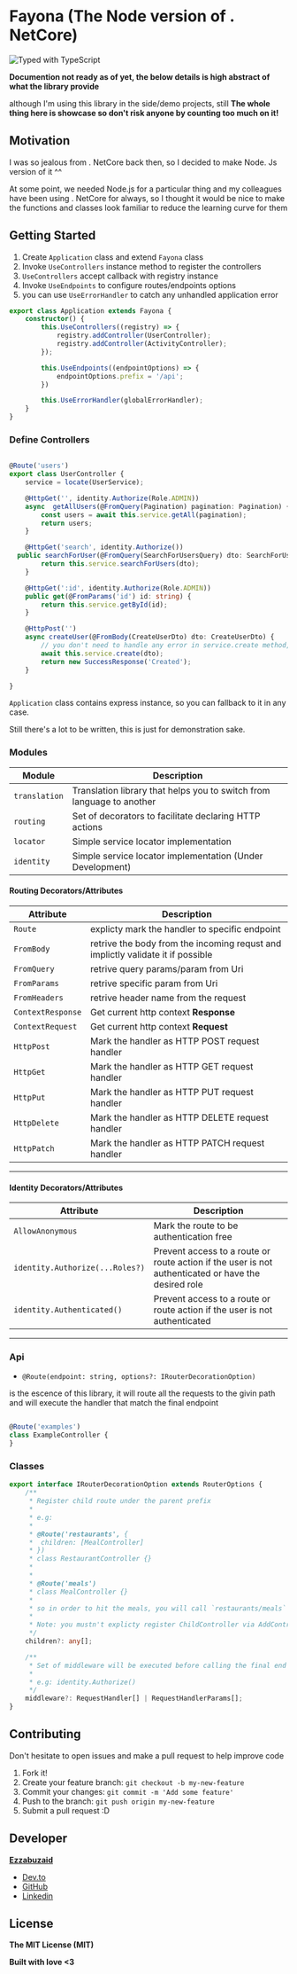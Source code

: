 # Fayona (The Node version of . NetCore)

![Typed with TypeScript](https://flat.badgen.net/badge/icon/Typed?icon=typescript&label&labelColor=blue&color=555555)

**Documention not ready as of yet, the below details is high abstract of what the library provide**

although I'm using this library in the side/demo projects, still **The whole thing here is showcase so don't risk anyone by counting too much on it!**

## Motivation

I was so jealous from . NetCore back then, so I decided to make Node. Js version of it ^^

At some point, we needed Node.js for a particular thing and my colleagues have been using . NetCore for always, so I thought it would be nice to make the functions and classes look familiar to reduce the learning curve for them

## Getting Started

1. Create `Application` class and extend `Fayona` class
2. Invoke `UseControllers` instance method to register the controllers
3. `UseControllers` accept callback with registry instance
4. Invoke `UseEndpoints` to configure routes/endpoints options
5. you can use `UseErrorHandler` to catch any unhandled application error

``` typescript
export class Application extends Fayona {
    constructor() {
        this.UseControllers((registry) => {
            registry.addController(UserController);
            registry.addController(ActivityController);
        });

        this.UseEndpoints((endpointOptions) => {
            endpointOptions.prefix = '/api';
        })

        this.UseErrorHandler(globalErrorHandler);
    }
}
```

### Define Controllers

``` typescript

@Route('users')
export class UserController {
    service = locate(UserService);

    @HttpGet('', identity.Authorize(Role.ADMIN))
    async  getAllUsers(@FromQuery(Pagination) pagination: Pagination) {
        const users = await this.service.getAll(pagination);
        return users;
    }

    @HttpGet('search', identity.Authorize())
  public searchForUser(@FromQuery(SearchForUsersQuery) dto: SearchForUsersQuery) {
        return this.service.searchForUsers(dto);
    }

    @HttpGet(':id', identity.Authorize(Role.ADMIN))
    public get(@FromParams('id') id: string) {
        return this.service.getById(id);
    }

    @HttpPost('')
    async createUser(@FromBody(CreateUserDto) dto: CreateUserDto) {
        // you don't need to handle any error in service.create method, you catch all up in UseErrorHandler, typically create entity method will be called a lot and in most cases you'll return the same exception or doing same null checking therefore you can handle it all once by just letting them.  
        await this.service.create(dto);
        return new SuccessResponse('Created');
    }

}
```

`Application` class contains express instance, so you can fallback to it in any case.

Still there's a lot to be written, this is just for demonstration sake.

### Modules

| Module                    | Description
| ------------------------- | ----------------------------------------------------------------------------------- |
| `translation` | Translation library that helps you to switch from language to another
| `routing` | Set of decorators to facilitate declaring HTTP actions
| `locator` | Simple service locator implementation
| `identity` | Simple service locator implementation (Under Development)

#### Routing Decorators/Attributes

| Attribute | Description
| --------- | ----------------------------------------------------------------------------------- |
| `Route` | explicty mark the handler to specific endpoint
| `FromBody` | retrive the body from the incoming requst and implictly validate it if possible
| `FromQuery` | retrive query params/param from Uri
| `FromParams` | retrive specific param from Uri
| `FromHeaders` | retrive header name from the request
| `ContextResponse` | Get current http context **Response**
| `ContextRequest` | Get current http context **Request**
| `HttpPost` | Mark the handler as HTTP POST request handler
| `HttpGet` | Mark the handler as HTTP GET request handler
| `HttpPut` | Mark the handler as HTTP PUT request handler
| `HttpDelete` | Mark the handler as HTTP DELETE request handler
| `HttpPatch` | Mark the handler as HTTP PATCH request handler
----

#### Identity Decorators/Attributes

| Attribute | Description
| ----------- | ----------------------------------------------------------------------------------- |
| `AllowAnonymous` | Mark the route to be authentication free
| `identity.Authorize(...Roles?)` | Prevent access to a route or route action if the user is not authenticated or have the desired role
| `identity.Authenticated()` | Prevent access to a route or route action if the user is not authenticated
----

### Api

* `@Route(endpoint: string, options?: IRouterDecorationOption)`

is the escence of this library, it will route all the requests to the givin path and will execute the handler that match the final endpoint

``` typescript

@Route('examples')
class ExampleController {
}

```

### Classes

``` typescript
export interface IRouterDecorationOption extends RouterOptions {
    /**
     * Register child route under the parent prefix
     * 
     * e.g:
     * 
     * @Route('restaurants', {
     *  children: [MealController]
     * })
     * class RestaurantController {}
     * 
     * 
     * @Route('meals')
     * class MealController {}
     * 
     * so in order to hit the meals, you will call `restaurants/meals`
     * 
     * Note: you mustn't explicty register ChildController via AddController method in startup configuration
     */
    children?: any[];

    /**
     * Set of middleware will be executed before calling the final end point
     * 
     * e.g: identity.Authorize()
     */
    middleware?: RequestHandler[] | RequestHandlerParams[];
}
```

## Contributing

Don't hesitate to open issues and make a pull request to help improve code

1. Fork it!
2. Create your feature branch: `git checkout -b my-new-feature`
3. Commit your changes: `git commit -m 'Add some feature'`
4. Push to the branch: `git push origin my-new-feature`
5. Submit a pull request :D

## Developer

**[Ezzabuzaid](mailto:ezzabuzaid@hotmail.com)**

* [Dev.to](https://dev.to/ezzabuzaid)
* [GitHub](https://github.com/ezzabuzaid)
* [Linkedin](https://www.linkedin.com/in/ezzabuzaid)

## License

**The MIT License (MIT)**

**Built with love <3**
